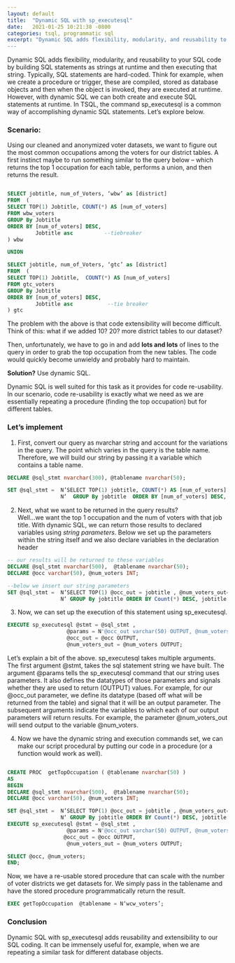 ```yaml
---
layout: default
title:  "Dynamic SQL with sp_executesql"
date:   2021-01-25 10:21:38 -0800
categories: tsql, programmatic sql
excerpt: "Dynamic SQL adds flexibility, modularity, and reusability to SQL coding by building SQL statements as strings sat runtime and then executing that string . Let's explore.' 
---
```


Dynamic SQL adds flexibility, modularity, and reusability to your SQL code by building SQL statements as strings at runtime and then executing that string.
Typically, SQL statements are hard-coded. Think for example, when we create a procedure or trigger, these are compiled, stored as database objects and then when
the object is invoked, they are executed at runtime. However, with dynamic SQL we can both create and execute SQL statements at runtime. In TSQL, 
the command sp_executesql is a common way of accomplishing dynamic SQL statements. Let’s explore below.


### Scenario:
Using our cleaned and anonymized voter datasets, we want to figure out the most common occupations among the voters for our district tables. 
A first instinct maybe to run something similar to the query below – which returns the top 1 occupation for each table, performs a union, and then returns the result.

```sql

SELECT jobtitle, num_of_Voters, ‘wbw’ as [district]
FROM  (
SELECT TOP(1) Jobtitle, COUNT(*) AS [num_of_voters]
FROM wbw_voters
GROUP By Jobtitle
ORDER BY [num_of_voters] DESC, 
         Jobtitle asc          --tiebreaker
) wbw

UNION 

SELECT jobtitle, num_of_Voters, ‘gtc’ as [district]
FROM  (
SELECT TOP(1) Jobtitle,  COUNT(*) AS [num_of_voters]
FROM gtc_voters
GROUP By Jobtitle
ORDER BY [num_of_voters] DESC,
         Jobtitle asc           --tie breaker
) gtc

```
The problem with the above is that code extensibility will become difficult. Think of this: what if we added 10? 20? more district tables to our dataset? 

Then, unfortunately, we have to go in and add **lots and lots** of lines to the query in order to grab the top occupation from the new tables. The code 
would quickly become unwieldy and probably hard to maintain.

**Solution?** 
Use dynamic SQL.

Dynamic SQL is well suited for this task as it provides for code re-usability. In our scenario, code re-usability is exactly what we need as we are 
essentially repeating a procedure (finding the top occupation) but for different tables. 


### Let’s implement

1. First, convert our query as nvarchar string and account for the variations in the query. The point which varies in the query is the table name. 
Therefore, we will build our string by passing it a variable which contains a table name. 

```sql
DECLARE @sql_stmt nvarchar(300), @tablename nvarchar(50);

SET @sql_stmt =  N’SELECT TOP(1) jobtitle, COUNT(*) AS [num_of_voters] FROM  ’ + @tablename + 
                 N‘  GROUP By jobtitle  ORDER BY [num_of_voters] DESC, jobtitle asc;’ ;
```

2. Next, what we want to be returned in the query results?  
Well…we want the top 1 occupation and the num of voters with that job title. 
With dynamic SQL, we can return those results to declared variables using *string parameters*. 
Below we set up the parameters within the string itself and we also declare variables in the declaration header 

```sql
-- our results will be returned to these variables
DECLARE @sql_stmt nvarchar(500),  @tablename nvarchar(50);
DECLARE @occ varchar(50), @num_voters INT;  

--below we insert our string parameters
SET @sql_stmt =  N’SELECT TOP(1) @occ_out = jobtitle , @num_voters_out= COUNT(*) FROM ’ + @tablename + 
                 N‘ GROUP By jobtitle ORDER BY Count(*) DESC, jobtitle asc;’ ;

```

3. Now, we can set up the execution of this statement using sp_executesql. 

```sql
EXECUTE sp_executesql @stmt = @sql_stmt , 
                   @params = N'@occ_out varchar(50) OUTPUT, @num_voters_out int OUTPUT', 
                   @occ_out = @occ OUTPUT, 
                   @num_voters_out = @num_voters OUTPUT;
```
Let’s explain a bit of the above. 
sp_executesql takes multiple arguments. The first argument @stmt, takes the sql statement string we have built. 
The argument @params tells the sp_executesql command that our string uses parameters. It also defines the datatypes of those parameters and signals whether they are used to return (OUTPUT) values. 
For example, for our @occ_out parameter, we define its datatype (based off what will be returned from the table) and signal that it will be an output parameter. 
The subsequent arguments indicate the variables to which each of our output parameters will return results. For example, the parameter @num_voters_out will send output to the variable @num_voters. 


4. Now we have the dynamic string and execution commands set, we can make our script procedural by putting our code in a procedure (or a function would work as well).

```sql

CREATE PROC  getTopOccupation ( @tablename nvarchar(50) )
AS
BEGIN
DECLARE @sql_stmt nvarchar(500),  @tablename nvarchar(50);
DECLARE @occ varchar(50), @num_voters INT;  

SET @sql_stmt =  N’SELECT TOP(1) @occ_out = jobtitle , @num_voters_out= COUNT(*) FROM ’ + @tablename + 
                 N‘ GROUP By jobtitle ORDER BY Count(*) DESC, jobtitle asc;’ ;
EXECUTE sp_executesql @stmt = @sql_stmt , 
                   @params = N'@occ_out varchar(50) OUTPUT, @num_voters_out int OUTPUT', 
                  @occ_out = @occ OUTPUT, 
                   @num_voters_out = @num_voters OUTPUT;

SELECT @occ, @num_voters;
END;

```

Now, we have a re-usable stored procedure that can scale with the number of voter districts we get datasets for. 
We simply pass in the tablename and have the stored procedure programmatically return the result.

```sql
EXEC getTopOccupation  @tablename = N‘wcw_voters’;
```

### Conclusion
Dynamic SQL with sp_executesql adds reusability and extensibility to our SQL coding. It can be immensely  useful  for, example,  when we are repeating a similar task for different database objects. 








